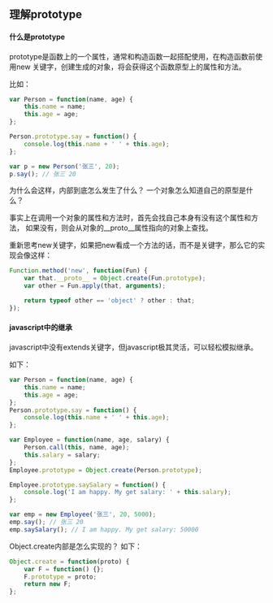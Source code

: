 ## 理解prototype

#### 什么是prototype

prototype是函数上的一个属性，通常和构造函数一起搭配使用，在构造函数前使用new
关键字，创建生成的对象，将会获得这个函数原型上的属性和方法。

比如：
```javascript
var Person = function(name, age) {
	this.name = name;
	this.age = age;
};

Person.prototype.say = function() {
	console.log(this.name + ' ' + this.age);
};

var p = new Person('张三', 20);
p.say(); // 张三 20
```

为什么会这样，内部到底怎么发生了什么？ 一个对象怎么知道自己的原型是什么？

事实上在调用一个对象的属性和方法时，首先会找自己本身有没有这个属性和方法，
如果没有，则会从对象的__proto__属性指向的对象上查找。

重新思考new关键字，如果把new看成一个方法的话，而不是关键字，那么它的实现会像这样：
```javascript
Function.method('new', function(Fun) {
	var that.__proto__ = Object.create(Fun.prototype);
	var other = Fun.apply(that, arguments);

	return typeof other == 'object' ? other : that;
});
```

#### javascript中的继承

javascript中没有extends关键字，但javascript极其灵活，可以轻松模拟继承。

如下：

```javascript
var Person = function(name, age) {
	this.name = name;
	this.age = age;
};
Person.prototype.say = function() {
	console.log(this.name + ' ' + this.age);
};

var Employee = function(name, age, salary) {
	Person.call(this, name, age);
	this.salary = salary;
};
Employee.prototype = Object.create(Person.prototype);

Employee.prototype.saySalary = function() {
	console.log('I am happy. My get salary: ' + this.salary);
};

var emp = new Employee('张三', 20, 5000);
emp.say(); // 张三 20
emp.saySalary(); // I am happy. My get salary: 50000
```

Object.create内部是怎么实现的？ 如下：
```javascript
Object.create = function(proto) {
	var F = function() {};
	F.prototype = proto;
	return new F;
};
```


